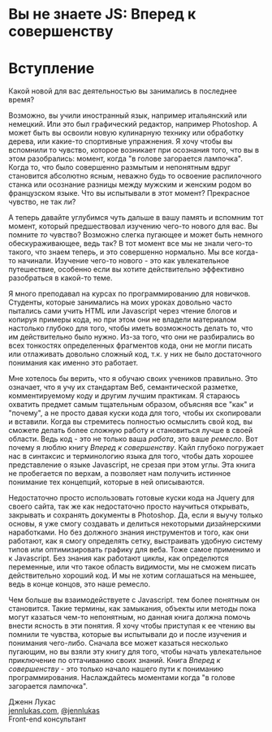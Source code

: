 # Вы не знаете JS: Вперед к совершенству
# Вступление

Какой новой для вас деятельностью вы занимались в последнее время?

Возможно, вы учили иностранный язык, например итальянский или немецкий. Или это был графический редактор, например Photoshop. А может быть вы освоили новую кулинарную технику или обработку дерева, или какие-то спортивные упражнения. Я хочу чтобы вы вспомнили то чувство, которое возникает при осознания того, что вы в этом разобрались: момент, когда "в голове загорается лампочка". Когда то, что было совершенно размытым и непонятным вдруг становится абсолютно ясным, неважно будь то освоение распилочного станка или осознание разницы между мужским и женским родом во французском языке. Что вы испытывали в этот момент? Прекрасное чувство, не так ли?

А теперь давайте углубимся чуть дальше в вашу память и вспомним тот момент, который предшествовал изучению чего-то нового для вас. Вы помните *то* чувство? Возможно слегка пугающее и может быть немного обескураживающее, ведь так? В тот момент все мы не знали чего-то такого, что знаем теперь, и это совершенно нормально. Мы все когда-то начинали. Изучение чего-то нового - это как увлекательное путешествие, особенно если вы хотите действительно эффективно разобраться в какой-то теме.

Я много преподавал на курсах по программированию для новичков. Студенты, которые занимались на моих уроках довольно часто пытались сами учить HTML или Javascript через чтение блогов и копируя примеры кода, но при этом они не владели материалом настолько глубоко для того, чтобы иметь возможность делать то, что им действительно было нужно. Из-за того, что они не разбирались во всех тонкостях определенных фрагментов кода, они не могли писать или отлаживать довольно сложный код, т.к. у них не было достаточного понимания как именно это работает.

Мне хотелось бы верить, что я обучаю своих учеников правильно. Это означает, что я учу их стандартам Веб, семантической разметке, комментируемому коду и другим лучшим практикам. Я стараюсь охватить предмет самым тщательным образом, объясняя все "как" и "почему", а не просто давая куски кода для того, чтобы их скопировали и вставили. Когда вы стремитесь полностью осмыслить свой код, вы сможете делать более сложную работу и становиться лучше в своей области. Ведь код - это не только ваша *работа*, это ваше *ремесло*. Вот почему я люблю книгу *Вперед к совершенству*. Кайл глубоко погружает нас в синтаксис и терминологию языка для того, чтобы дать хорошее представление о языке Javascript, не срезая при этом углы. Эта книга не пробегается по верхам, а позволяет нам получить истинное понимание тех концепций, которые в ней описываются.

Недостаточно просто использовать готовые куски кода на Jquery для своего сайта, так же как недостаточно просто научиться открывать, закрывать и сохранять документы в Photoshop. Да, если я выучу только основы, я уже смогу создавать и делиться некоторыми дизайнерскими наработками. Но без должного знания инструментов и того, как они работают, как я смогу определять сетку, выстраивать удобную систему типов или оптимизировать графику для веба. Тоже самое применимо и к Javascript. Без знания как работают циклы, как определются переменные, или что такое область видимости, мы не сможем писать действительно хороший код. И мы не хотим соглашаться на меньшее, ведь в конце концов, это наше ремесло.

Чем больше вы взаимодействуете с Javascript. тем более понятным он становится. Такие термины, как замыкания, объекты или методы пока могут казаться чем-то непонятным, но данная книга должна помочь внести ясность в эти понятия. Я хочу чтобы приступая к ее чтению вы помнили те чувства, которые вы испытывали до и после изучения и понимания чего-либо. Сначала все может казаться несколько пугающим, но вы взяли эту книгу для того, чтобы начать увлекательное приключение по оттачиванию своих знаний. Книга *Вперед к совершенству* - это только начало нашего пути к пониманию программирования. Наслаждайтесь моментами когда "в голове загорается лампочка".

Дженн Лукас<br>
[jennlukas.com](http://jennlukas.com/), [@jennlukas](https://twitter.com/jennlukas)<br>
Front-end консультант
